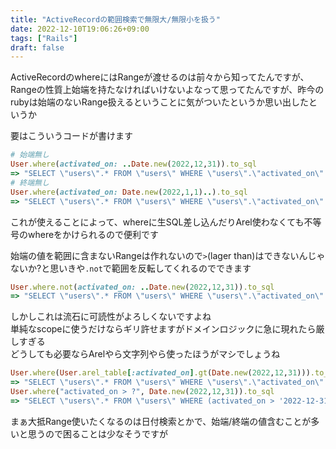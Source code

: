 ```yaml
---
title: "ActiveRecordの範囲検索で無限大/無限小を扱う"
date: 2022-12-10T19:06:26+09:00
tags: ["Rails"]
draft: false
---
```


ActiveRecordのwhereにはRangeが渡せるのは前々から知ってたんですが、Rangeの性質上始端を持たなければいけないよなって思ってたんですが、昨今のrubyは始端のないRange扱えるということに気がついたというか思い出したというか

要はこういうコードが書けます

<!--more-->

```ruby
# 始端無し
User.where(activated_on: ..Date.new(2022,12,31)).to_sql
=> "SELECT \"users\".* FROM \"users\" WHERE \"users\".\"activated_on\" <= '2022-12-31'"
# 終端無し
User.where(activated_on: Date.new(2022,1,1)..).to_sql
=> "SELECT \"users\".* FROM \"users\" WHERE \"users\".\"activated_on\" >= '2022-01-01'"
```

これが使えることによって、whereに生SQL差し込んだりArel使わなくても不等号のwhereをかけられるので便利です  

始端の値を範囲に含まないRangeは作れないので`>`(lager than)はできないんじゃないか?と思いきや`.not`で範囲を反転してくれるのでできます

```ruby
User.where.not(activated_on: ..Date.new(2022,12,31)).to_sql
=> "SELECT \"users\".* FROM \"users\" WHERE \"users\".\"activated_on\" > '2022-12-31'"
```

しかしこれは流石に可読性がよろしくないですよね  
単純なscopeに使うだけならギリ許せますがドメインロジックに急に現れたら厳しすぎる  
どうしても必要ならArelやら文字列やら使ったほうがマシでしょうね  

```ruby
User.where(User.arel_table[:activated_on].gt(Date.new(2022,12,31))).to_sql
=> "SELECT \"users\".* FROM \"users\" WHERE \"users\".\"activated_on\" > '2022-12-31'"
User.where("activated_on > ?", Date.new(2022,12,31)).to_sql
=> "SELECT \"users\".* FROM \"users\" WHERE (activated_on > '2022-12-31')"

```

まぁ大抵Range使いたくなるのは日付検索とかで、始端/終端の値含むことが多いと思うので困ることは少なそうですが



